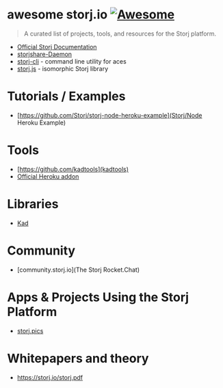 # awesome storj.io [![Awesome](https://cdn.rawgit.com/sindresorhus/awesome/d7305f38d29fed78fa85652e3a63e154dd8e8829/media/badge.svg)](https://github.com/sindresorhus/awesome) 

> A curated list of projects, tools, and resources for the Storj platform. 

- [Official Storj Documentation](https://docs.storj.io/docs)
- [storjshare-Daemon](https://github.com/storj/storjshare-daemon)
- [storj-cli](https://github.com/Storj/core-cli) - command line utility for aces
- [storj.js](https://github.com/Storj/storj.js) - isomorphic Storj library  
 

# Tutorials / Examples 
- [https://github.com/Storj/storj-node-heroku-example](Storj/Node Heroku Example)

# Tools
- [https://github.com/kadtools](kadtools)
- [Official Heroku addon](https://elements.heroku.com/addons/storj)


# Libraries
- [Kad](https://github.com/kadtools/kad)

# Community
- [community.storj.io](The Storj Rocket.Chat)

# Apps & Projects Using the Storj Platform
- [storj.pics](storj.pics)

# Whitepapers and theory 
- https://storj.io/storj.pdf
